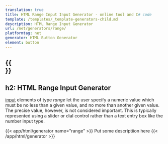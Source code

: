```yaml
---
translation: true
title: HTML Range Input Input Generator - online tool and C# code
template: /templates/_template-generators-child.md
description: HTML Range Input Generator
url: /net/generators/range/
platformtag: net
generator: HTML Button Generator
element: button
---
```


{{<section overview>}}
---
h2: HTML Range  Input Generator
---

[input](https://html.spec.whatwg.org/multipage/input.html#the-input-element) elements of type *range* let the user specify a numeric value which must be no less than a given value, and no more than another given value. The precise value, however, is not considered important. This is typically represented using a slider or dial control rather than a text entry box like the number input type.

{{< app/html/generator name="range" >}}
Put some descriptiion here
{{< /app/html/generator >}}